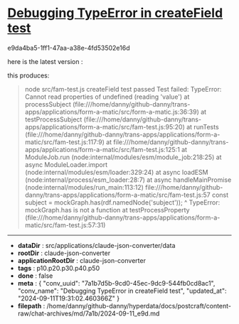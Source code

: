# [Debugging TypeError in createField test](https://claude.ai/chat/7a1b7d5b-9cd0-45ec-9dc9-544fb0cd8ac1)

e9da4ba5-1ff1-47aa-a38e-4fd53502e16d

here is the latest version :

this produces:
> node src/fam-test.js
createField test passed
Test failed: TypeError: Cannot read properties of undefined (reading 'value')
    at processSubject (file:///home/danny/github-danny/trans-apps/applications/form-a-matic/src/form-a-matic.js:36:39)
    at testProcessSubject (file:///home/danny/github-danny/trans-apps/applications/form-a-matic/src/fam-test.js:95:20)
    at runTests (file:///home/danny/github-danny/trans-apps/applications/form-a-matic/src/fam-test.js:117:9)
    at file:///home/danny/github-danny/trans-apps/applications/form-a-matic/src/fam-test.js:125:1
    at ModuleJob.run (node:internal/modules/esm/module_job:218:25)
    at async ModuleLoader.import (node:internal/modules/esm/loader:329:24)
    at async loadESM (node:internal/process/esm_loader:28:7)
    at async handleMainPromise (node:internal/modules/run_main:113:12)
file:///home/danny/github-danny/trans-apps/applications/form-a-matic/src/fam-test.js:57
    const subject = mockGraph.has(rdf.namedNode('subject'));
                              ^
TypeError: mockGraph.has is not a function
    at testProcessProperty (file:///home/danny/github-danny/trans-apps/applications/form-a-matic/src/fam-test.js:57:31)

---

* **dataDir** : src/applications/claude-json-converter/data
* **rootDir** : claude-json-converter
* **applicationRootDir** : claude-json-converter
* **tags** : p10.p20.p30.p40.p50
* **done** : false
* **meta** : {
  "conv_uuid": "7a1b7d5b-9cd0-45ec-9dc9-544fb0cd8ac1",
  "conv_name": "Debugging TypeError in createField test",
  "updated_at": "2024-09-11T19:31:02.460366Z"
}
* **filepath** : /home/danny/github-danny/hyperdata/docs/postcraft/content-raw/chat-archives/md/7a1b/2024-09-11_e9d.md